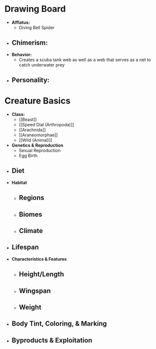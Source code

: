 # Drawing Board
- **Afflatus:**
	- Diving Bell Spider
- **Chimerism:**
	- 
- **Behavior:**
	- Creates a scuba tank web as well as a web that serves as a net to catch underwater prey
- **Personality:**
	- 
# Creature Basics
- **Class:**
	- [[Beast]]
	- [[Speed Dial (Arthropoda)]]
	- [[Arachnida]]
	- [[Araneomorphae]]
	- [[Wild (Animal)]]
- **Genetics & Reproduction**
	- Sexual Reproduction
	- Egg Birth
- **Diet**
	- 
- **Habitat**
	- Regions
		- 
	- Biomes
		- 
	- Climate
		- 
- **Lifespan**
	- 
- **Characteristics & Features**
	- Height/Length
		- 
	- Wingspan
		- 
	- Weight
		- 
- **Body Tint, Coloring, & Marking**
	- 
- **Byproducts & Exploitation**
	- 